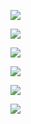 <a href="https://github.com/vlad507/frontend-project-lvl2/actions"><img src="https://github.com/vlad507/frontend-project-lvl2/workflows/diffCI/badge.svg"/></a>

<a href="https://codeclimate.com/github/vlad507/frontend-project-lvl2/maintainability"><img src="https://api.codeclimate.com/v1/badges/8ae8740e25aad254f32a/maintainability" /></a>

<a href="https://codeclimate.com/github/vlad507/frontend-project-lvl2/test_coverage"><img src="https://api.codeclimate.com/v1/badges/8ae8740e25aad254f32a/test_coverage" /></a>

<a href="https://asciinema.org/a/Xe38mq7mSv0ups1jZK7DAXTql" target="_blank"><img src="https://asciinema.org/a/Xe38mq7mSv0ups1jZK7DAXTql.svg" /></a>

<a href="https://asciinema.org/a/zz4Xt4du1tzzIC3WurjRhMhdT" target="_blank"><img src="https://asciinema.org/a/zz4Xt4du1tzzIC3WurjRhMhdT.svg" /></a>

<a href="https://asciinema.org/a/MRyA3kvDZRjZpgIjSlBCc5Upb" target="_blank"><img src="https://asciinema.org/a/MRyA3kvDZRjZpgIjSlBCc5Upb.svg" /></a>